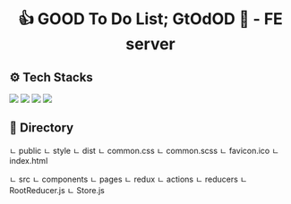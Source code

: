 <div align=center>
  <h1> 👍 GOOD To Do List; GtOdOD 📝 - FE server </h1>
</div>


## ⚙️ Tech Stacks
 <img src="https://img.shields.io/badge/react-61DAFB?style=for-the-badge&logo=react&logoColor=black"> <img src="https://img.shields.io/badge/redux-764ABC?style=for-the-badge&logo=redux&logoColor=white"> <img src="https://img.shields.io/badge/mui-007FFF?style=for-the-badge&logo=mui&logoColor=white"> <img src="https://img.shields.io/badge/scss-CC6699?style=for-the-badge&logo=sass&logoColor=white">
 
## 📂 Directory 


  ㄴ public
    ㄴ style
      ㄴ dist
        ㄴ common.css
      ㄴ common.scss
    ㄴ favicon.ico
    ㄴ index.html

  ㄴ src
    ㄴ components
    ㄴ pages
    ㄴ redux
      ㄴ actions
      ㄴ reducers
      ㄴ RootReducer.js
      ㄴ Store.js

